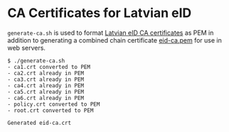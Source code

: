 # CA Certificates for Latvian eID

`generate-ca.sh` is used to format [Latvian eID CA certificates](https://www.eparaksts.lv/lv/palidziba/lejupielades/pamata-sertifikati/) as PEM in addition to generating a combined chain certificate [eid-ca.pem](https://raw.githubusercontent.com/kasparsd/eid-ca-certs/master/eid-ca.pem) for use in web servers.

	$ ./generate-ca.sh 
	- ca1.crt converted to PEM
	- ca2.crt already in PEM
	- ca3.crt already in PEM
	- ca4.crt already in PEM
	- ca5.crt already in PEM
	- ca6.crt already in PEM
	- policy.crt converted to PEM
	- root.crt converted to PEM

	Generated eid-ca.crt